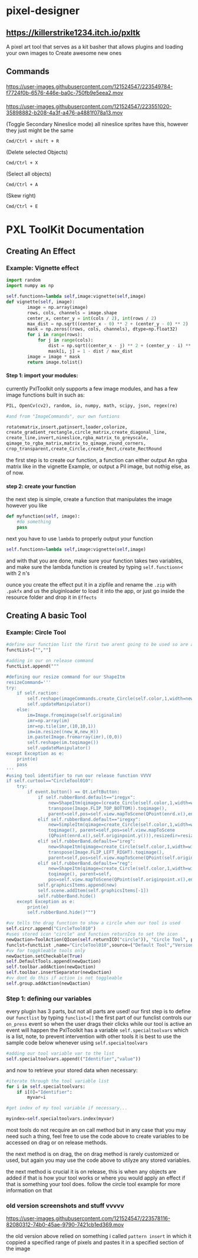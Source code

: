 # pixel-designer
## https://killerstrike1234.itch.io/pxltk 

A pixel art tool that serves as a kit basher that allows plugins and loading your own images to Create awesome new ones


## Commands
####


https://user-images.githubusercontent.com/121524547/223549784-f7724f0b-6576-446e-ba0c-750fb9e5eea2.mov

####


https://user-images.githubusercontent.com/121524547/223551020-35898882-b208-4a3f-a476-a4881f078a13.mov



(Toggle Secondary Nineslice mode)
all nineslice sprites have this, however they just might be the same
```
Cmd/Ctrl + shift + R
```
(Delete selected Objects)
```
Cmd/Ctrl + X
```
(Select all objects)
```
Cmd/Ctrl + A
```
(Skew right)
```
Cmd/Ctrl + E
```
# PXL ToolKit Documentation


## Creating An Effect

### Example: Vignette effect
```py
import random
import numpy as np

self.functionn=lambda self,image:vignette(self,image)
def vignette(self, image):
        image = np.array(image)
        rows, cols, channels = image.shape
        center_x, center_y = int(cols / 2), int(rows / 2)
        max_dist = np.sqrt((center_x - 0) ** 2 + (center_y - 0) ** 2)
        mask = np.zeros((rows, cols, channels), dtype=np.float32)
        for i in range(rows):
            for j in range(cols):
                dist = np.sqrt((center_x - j) ** 2 + (center_y - i) ** 2)
                mask[i, j] = 1 - dist / max_dist
        image = image * mask
        return image.tolist()
```
#### Step 1: import your modules:
currently PxlToolkit only supports a few image modules, and has a few image functions built in such as:
```py
PIL, OpenCv(cv2), random, io, numpy, math, scipy, json, regex(re)

#and from "ImageCommands", our own funtions

rotatematrix,insert,patinsert,loader,colorize,
create_gradient_rectangle,circle_matrix,create_diagonal_line,
create_line,invert,nineslice,rgba_matrix_to_greyscale,
qimage_to_rgba_matrix,matrix_to_qimage,round_corners,
crop_transparent,create_Circle,create_Rect,create_RectRound
```
the first step is to create our function, a function can either output An rgba matrix like in the vignette Example, or output a Pil image, but  nothig else, as of now.

#### step 2: create your function

the next step is simple, create a function that manipulates the image however you like

```py
def myfunction(self, image):
    #do something
    pass
```

next you have to use ```lambda``` to properly output your function
```py
self.functionn=lambda self,image:vignette(self,image)
```
and with that you are done, make sure your function takes two variables, and make sure the lambda function is created by typing ```self.functionn```< with 2 n's 

ounce you create the effect put it in a zipfile and rename the ```.zip``` with ```.pakfx``` and us the pluginloader to load it into the app, or just go inside the resource folder and drop it in ```Effects```
## Creating A basic Tool
### Example: Circle Tool
```py
#define our function list the first two arent going to be used so are added first and left blank
functList=["",""]

#adding in our on release command
functList.append("""

#defining our resize command for our ShapeItm
resizeCommand='''
try:
    if self.raction:
        self.reshape(imageCommands.create_Circle(self.color,1,width=new_W,height=new_H).toqimage())
        self.updateManipulator()
    else:
        im=Image.fromqimage(self.originalim)
        imr=np.array(im)
        imr=np.tile(imr,(10,10,1))
        im=im.resize((new_W,new_H))
        im.paste(Image.fromarray(imr),(0,0))
        self.reshape(im.toqimage())
        self.updateManipulator()
except Exception as e:
    print(e)
    pass
'''
#using tool identifier to run our release function VVVV
if self.curtool=="CircleTool010":
    try:
        if event.button() == Qt.LeftButton:
            if self.rubberBand.default=="iregyx":
                new=ShapeItm(qimage=(create_Circle(self.color,1,width=widthr,height=heightr).transpose(Image.FLIP_LEFT_RIGHT).
                transpose(Image.FLIP_TOP_BOTTOM)).toqimage(), 
                parent=self,pos=self.view.mapToScene(QPoint(enrd.x(),enrd.y())),resizedir=resizeCommand,color=self.color)
            elif self.rubberBand.default=="iregxy":
                new=SimpleItm(qimage=create_Circle(self.color,1,width=widthr,height=heightr).transpose(Image.FLIP_LEFT_RIGHT).
                toqimage(), parent=self,pos=self.view.mapToScene
                (QPoint(enrd.x(),self.originpoint.y())),resizedir=resizeCommand,color=self.color)
            elif self.rubberBand.default=="ireg":
                new=ShapeItm(qimage=create_Circle(self.color,1,width=widthr,height=heightr).transpose(Image.FLIP_TOP_BOTTOM).
                transpose(Image.FLIP_LEFT_RIGHT).toqimage(), 
                parent=self,pos=self.view.mapToScene(QPoint(self.originpoint.x(),self.originpoint.y())),resizedir=resizeCommand,color=self.color)
            elif self.rubberBand.default=="reg":
                new=ShapeItm(qimage=create_Circle(self.color,1,width=widthr,height=heightr).transpose(Image.FLIP_TOP_BOTTOM).
                toqimage(), parent=self,
                pos=self.view.mapToScene(QPoint(self.originpoint.x(),enrd.y())),resizedir=resizeCommand,color=self.color)
            self.graphicsItems.append(new)
            self.scene.addItem(self.graphicsItems[-1])
            self.rubberBand.hide()
    except Exception as e:
        print(e)
        self.rubberBand.hide()""")

#vv tells the drag function to show a circle when our tool is used
self.circr.append("CircleTool010")
#uses stored icon "circle" and function returnIco to set the icon
newQaction=ToolAction(QIcon(self.returnICO("circle")), "Circle Tool", parent=self,func="self.manipbox.hide()",override=True,
funclst=functList ,name="CircleTool010",source=("Default Tool","Version 0.0.1","Move Tool"))
#vv for toggkleable tools only
newQaction.setCheckable(True)
self.DefaultTools.append(newQaction)
self.toolbar.addAction(newQaction)
self.toolbar.insertSeparator(newQaction)
#vv dont do this if action is not toggleable
self.group.addAction(newQaction)
```



### Step 1: defining our variables
every plugin has 3 parts, but not all parts are used! our first step is to define our ```functlist``` by typing ```funclist=[]``` the first part of our funclist controls our ```on_press``` event so when the user drags their clicks while our tool is active an event will happen the PxlToolkit has a variable ```self.specialtoolvars``` which is a list, note, to prevent intervention with other tools it is best to use the sample code below whenever using ```self.specialtoolvars```


```py
#adding our tool variable var to the list
self.specialtoolvars.append(("Identifier","value"))

```
and now to retrieve your stored data when necessary:

```py
#iterate through the tool variable list
for i in self.specialtoolvars:
    if i[0]="Identifier":
        myvar=i

#get index of my tool variable if necessary...

myindex=self.specialtoolvars.index(myvar)
```
most tools do not recquire an on call method but in any case that you may need such a thing, feel free to use the code above to create variables to be accessed on drag or on release methods.

the next method is on drag, the on drag method is rarely customized or used, but again you may use the code above to utilyze any stored variables.

the next method is crucial it is on release, this is when any objects are added if that is how your tool works or where you would apply an effect if that is something your tool does.
follow the circle tool example for more information on that


### old version screenshots and stuff vvvvv


https://user-images.githubusercontent.com/121524547/223578116-82080312-74b0-45ae-9790-7421cb1ed369.mov

the old version above relied on something i called ```pattern insert``` 
in which it coppied a specified range of pixels and pastes it in a specified section of the image


